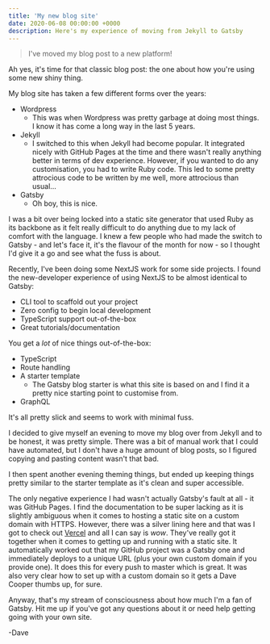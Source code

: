 ```yaml
---
title: 'My new blog site'
date: 2020-06-08 00:00:00 +0000
description: Here's my experience of moving from Jekyll to Gatsby
---
```


> I've moved my blog post to a new platform!

Ah yes, it's time for that classic blog post: the one about how you're using some new shiny thing.

My blog site has taken a few different forms over the years:

- Wordpress
  - This was when Wordpress was pretty garbage at doing most things. I know it has come a long way in the last 5 years.
- Jekyll
  - I switched to this when Jekyll had become popular. It integrated nicely with GitHub Pages at the time and there wasn't really anything better in terms of dev experience. However, if you wanted to do any customisation, you had to write Ruby code. This led to some pretty attrocious code to be written by me well, more attrocious than usual...
- Gatsby
  - Oh boy, this is nice.

I was a bit over being locked into a static site generator that used Ruby as its backbone as it felt really difficult to do anything due to my lack of comfort with the language. I knew a few people who had made the switch to Gatsby - and let's face it, it's the flavour of the month for now - so I thought I'd give it a go and see what the fuss is about.

Recently, I've been doing some NextJS work for some side projects. I found the new-developer experience of using NextJS to be almost identical to Gatsby:

- CLI tool to scaffold out your project
- Zero config to begin local development
- TypeScript support out-of-the-box
- Great tutorials/documentation

You get a _lot_ of nice things out-of-the-box:

- TypeScript
- Route handling
- A starter template
  - The Gatsby blog starter is what this site is based on and I find it a pretty nice starting point to customise from.
- GraphQL

It's all pretty slick and seems to work with minimal fuss.

I decided to give myself an evening to move my blog over from Jekyll and to be honest, it was pretty simple. There was a bit of manual work that I could have automated, but I don't have a huge amount of blog posts, so I figured copying and pasting content wasn't that bad.

I then spent another evening theming things, but ended up keeping things pretty similar to the starter template as it's clean and super accessible.

The only negative experience I had wasn't actually Gatsby's fault at all - it was GitHub Pages. I find the documentation to be super lacking as it is slightly ambiguous when it comes to hosting a static site on a custom domain with HTTPS. However, there was a silver lining here and that was I got to check out [Vercel](https://vercel.com) and all I can say is _wow_. They've really got it together when it comes to getting up and running with a static site. It automatically worked out that my GitHub project was a Gatsby one and immediately deploys to a unique URL (plus your own custom domain if you provide one). It does this for every push to master which is great. It was also very clear how to set up with a custom domain so it gets a Dave Cooper thumbs up, for sure.

Anyway, that's my stream of consciousness about how much I'm a fan of Gatsby. Hit me up if you've got any questions about it or need help getting going with your own site.

-Dave
